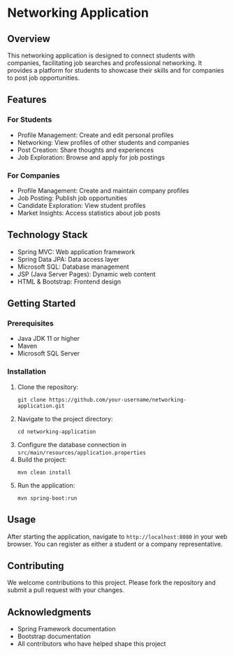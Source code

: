 # Networking Application

## Overview
This networking application is designed to connect students with companies, facilitating job searches and professional networking. It provides a platform for students to showcase their skills and for companies to post job opportunities.

## Features

### For Students
- Profile Management: Create and edit personal profiles
- Networking: View profiles of other students and companies
- Post Creation: Share thoughts and experiences
- Job Exploration: Browse and apply for job postings

### For Companies
- Profile Management: Create and maintain company profiles
- Job Posting: Publish job opportunities
- Candidate Exploration: View student profiles
- Market Insights: Access statistics about job posts

## Technology Stack
- Spring MVC: Web application framework
- Spring Data JPA: Data access layer
- Microsoft SQL: Database management
- JSP (Java Server Pages): Dynamic web content
- HTML & Bootstrap: Frontend design

## Getting Started

### Prerequisites
- Java JDK 11 or higher
- Maven
- Microsoft SQL Server

### Installation
1. Clone the repository:
   ```
   git clone https://github.com/your-username/networking-application.git
   ```
2. Navigate to the project directory:
   ```
   cd networking-application
   ```
3. Configure the database connection in `src/main/resources/application.properties`
4. Build the project:
   ```
   mvn clean install
   ```
5. Run the application:
   ```
   mvn spring-boot:run
   ```

## Usage
After starting the application, navigate to `http://localhost:8080` in your web browser. You can register as either a student or a company representative.

## Contributing
We welcome contributions to this project. Please fork the repository and submit a pull request with your changes.

## Acknowledgments
- Spring Framework documentation
- Bootstrap documentation
- All contributors who have helped shape this project
